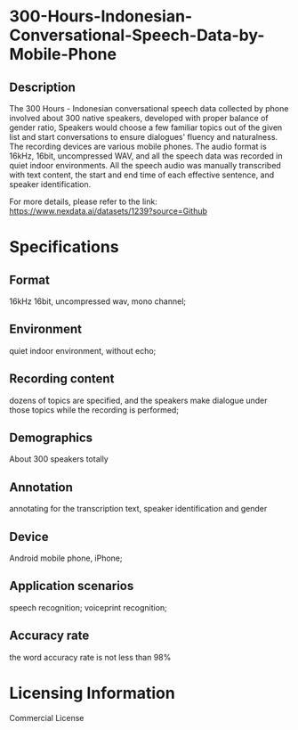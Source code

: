 # 300-Hours-Indonesian-Conversational-Speech-Data-by-Mobile-Phone

## Description
The 300 Hours - Indonesian conversational speech data collected by phone involved about 300 native speakers, developed with proper balance of gender ratio, Speakers would choose a few familiar topics out of the given list and start conversations to ensure dialogues' fluency and naturalness. The recording devices are various mobile phones. The audio format is 16kHz, 16bit, uncompressed WAV, and all the speech data was recorded in quiet indoor environments. All the speech audio was manually transcribed with text content, the start and end time of each effective sentence, and speaker identification.

For more details, please refer to the link: https://www.nexdata.ai/datasets/1239?source=Github

# Specifications
## Format
16kHz 16bit, uncompressed wav, mono channel;
## Environment
quiet indoor environment, without echo;
## Recording content
dozens of topics are specified, and the speakers make dialogue under those topics while the recording is performed;
## Demographics
About 300 speakers totally
## Annotation
annotating for the transcription text, speaker identification and gender
## Device
Android mobile phone, iPhone;
## Application scenarios
speech recognition; voiceprint recognition;
## Accuracy rate
the word accuracy rate is not less than 98%

# Licensing Information
Commercial License
